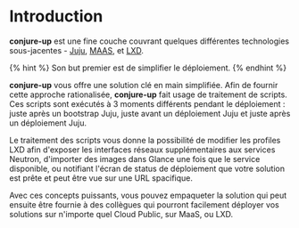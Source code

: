 # Introduction

<!-- lang:EN
**conjure-up** is a thin layer spanning a few different underlying
technologies - [Juju]("https://jujucharms.com"), [MAAS](http://maas.io), and
[LXD](http://linuxcontainers.org).
-->

**conjure-up** est une fine couche couvrant quelques différentes technologies 
sous-jacentes - [Juju]("https://jujucharms.com"), [MAAS](http://maas.io), et
[LXD](http://linuxcontainers.org).

<!-- lang: EN
{% hint %}
Its primary goal is to simplify deployment.
{% endhint %}
-->

{% hint %}
Son but premier est de simplifier le déploiement.
{% endhint %}

<!-- lang: EN
**conjure-up** provides you with a streamlined, turnkey solution. In order to
provide that streamlined approach, **conjure-up** makes use of processing
scripts. These scripts are executed at 3 different times in the deployment, just
after a Juju bootstrap, just before a Juju deploy, and right after a Juju
deploy.
-->

**conjure-up** vous offre une solution clé en main simplifiée. Afin de fournir
cette approche rationalisée, **conjure-up** fait usage de traitement de scripts.
Ces scripts sont exécutés à 3 moments différents pendant le déploiement : juste
après un bootstrap Juju, juste avant un déploiement Juju et juste après un 
déploiement Juju.

<!-- lang: EN
Processing scripts give you the flexibility to alter LXD profiles in order to
expose additional network interfaces to Neutron services, import images into
Glance once the service is available, or notifying the Deployment status screen
that your solution is ready and can be viewed at a specific URL.
-->

Le traitement des scripts vous donne la possibilité de modifier les profiles LXD
afin d'exposer les interfaces réseaux supplémentaires aux services Neutron, 
d'importer des images dans Glance une fois que le service disponible, ou 
notifiant l'écran de status de déploiement que votre solution est prête et peut 
être vue sur une URL spacifique.   

<!-- lang: EN
With these powerful concepts you can package up the solution that can then be
provided to coworkers who can easily deploy your solutions in any Public Cloud,
MAAS, or LXD.
-->

Avec ces concepts puissants, vous pouvez empaqueter la solution qui peut ensuite 
être fournie à des collègues qui pourront facilement déployer vos solutions sur
n'importe quel Cloud Public, sur MaaS, ou LXD. 
